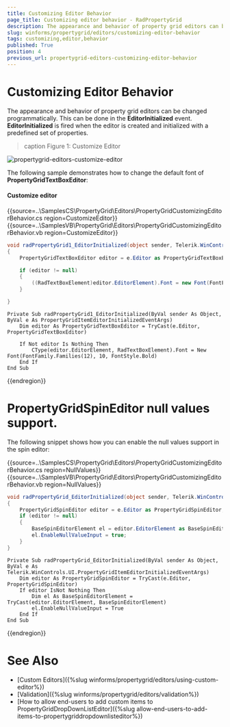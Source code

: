 ```yaml
---
title: Customizing Editor Behavior
page_title: Customizing editor behavior - RadPropertyGrid
description: The appearance and behavior of property grid editors can be changed programmatically.
slug: winforms/propertygrid/editors/customizing-editor-behavior
tags: customizing,editor,behavior
published: True
position: 4
previous_url: propertygrid-editors-customizing-editor-behavior
---
```


# Customizing Editor Behavior

The appearance and behavior of property grid editors can be changed programmatically. This can be done in the __EditorInitialized__ event. __EditorInitialized__ is fired when the editor is created and initialized with a predefined set of properties.

>caption Figure 1: Customize Editor

![propertygrid-editors-customize-editor](images/propertygrid-editors-customize-editor.png)

The following sample demonstrates how to change the default font of __PropertyGridTextBoxEditor__:

#### Customize editor

{{source=..\SamplesCS\PropertyGrid\Editors\PropertyGridCustomizingEditorBehavior.cs region=CustomizeEditor}} 
{{source=..\SamplesVB\PropertyGrid\Editors\PropertyGridCustomizingEditorBehavior.vb region=CustomizeEditor}} 

````C#
void radPropertyGrid1_EditorInitialized(object sender, Telerik.WinControls.UI.PropertyGridItemEditorInitializedEventArgs e)
{
    PropertyGridTextBoxEditor editor = e.Editor as PropertyGridTextBoxEditor;

    if (editor != null)
    {
        ((RadTextBoxElement)editor.EditorElement).Font = new Font(FontFamily.Families[12], 10, FontStyle.Bold);
    }

}

````
````VB.NET
Private Sub radPropertyGrid1_EditorInitialized(ByVal sender As Object, ByVal e As PropertyGridItemEditorInitializedEventArgs)
    Dim editor As PropertyGridTextBoxEditor = TryCast(e.Editor, PropertyGridTextBoxEditor)

    If Not editor Is Nothing Then
        CType(editor.EditorElement, RadTextBoxElement).Font = New Font(FontFamily.Families(12), 10, FontStyle.Bold)
    End If
End Sub

````

{{endregion}}

# PropertyGridSpinEditor null values support.

The following snippet shows how you can enable the null values support in the spin editor:

{{source=..\SamplesCS\PropertyGrid\Editors\PropertyGridCustomizingEditorBehavior.cs region=NullValues}} 
{{source=..\SamplesVB\PropertyGrid\Editors\PropertyGridCustomizingEditorBehavior.vb region=NullValues}}
````C#
void radPropertyGrid_EditorInitialized(object sender, Telerik.WinControls.UI.PropertyGridItemEditorInitializedEventArgs e)
{
    PropertyGridSpinEditor editor = e.Editor as PropertyGridSpinEditor;
    if (editor != null)
    {
        BaseSpinEditorElement el = editor.EditorElement as BaseSpinEditorElement;
        el.EnableNullValueInput = true;
    }
}

````
````VB.NET
Private Sub radPropertyGrid_EditorInitialized(ByVal sender As Object, ByVal e As Telerik.WinControls.UI.PropertyGridItemEditorInitializedEventArgs)
    Dim editor As PropertyGridSpinEditor = TryCast(e.Editor, PropertyGridSpinEditor)
    If editor IsNot Nothing Then
        Dim el As BaseSpinEditorElement = TryCast(editor.EditorElement, BaseSpinEditorElement)
        el.EnableNullValueInput = True
    End If
End Sub

```` 

{{endregion}}


# See Also

* [Custom Editors]({%slug winforms/propertygrid/editors/using-custom-editor%})
* [Validation]({%slug winforms/propertygrid/editors/validation%})
* [How to allow end-users to add custom items to PropertyGridDropDownListEditor]({%slug allow-end-users-to-add-items-to-propertygriddropdownlisteditor%})
